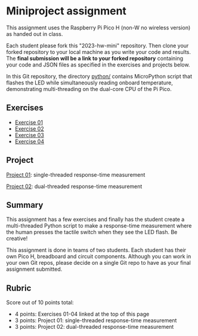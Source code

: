 # Miniproject assignment

This assignment uses the Raspberry Pi Pico H (non-W no wireless version) as handed out in class.

Each student please fork this "2023-hw-mini" repository.
Then clone your forked repository to your local machine as you write your code and results.
The **final submission will be a link to your forked repository** containing your code and JSON files as specified in the exercises and projects below.

In this Git repository, the directory
[python/](../python)
contains MicroPython script that flashes the LED while simultaneously reading onboard temperature, demonstrating multi-threading on the dual-core CPU of the Pi Pico.

## Exercises

* [Exercise 01](./exercise01.md)
* [Exercise 02](./exercise02.md)
* [Exercise 03](./exercise03.md)
* [Exercise 04](./exercise04.md)

## Project

[Project 01](./project01.md): single-threaded response-time measurement

[Project 02](./project02.md): dual-threaded response-time measurement
## Summary

This assignment has a few exercises and finally has the student create a multi-threaded Python script to make a response-time measurement where the human presses the tactile switch when they see the LED flash.
Be creative!

This assignment is done in teams of two students.
Each student has their own Pico H, breadboard and circuit components.
Although you can work in your own Git repos, please decide on a single Git repo to have as your final assignment submitted.

## Rubric

Score out of 10 points total:

* 4 points: Exercises 01-04 linked at the top of this page
* 3 points: Project 01: single-threaded response-time measurement
* 3 points: Project 02: dual-threaded response-time measurement
